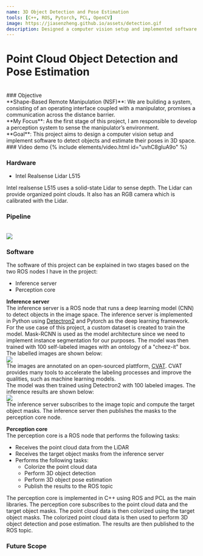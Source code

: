 ```yaml
---
name: 3D Object Detection and Pose Estimation
tools: [C++, ROS, Pytorch, PCL, OpenCV]
image: https://jiasenzheng.github.io/assets/detection.gif
description: Designed a computer vision setup and implemented software to detect objects and estimate their poses in 3D space.
---
```


# Point Cloud Object Detection and Pose Estimation
<br>
### Objective
<br>
**Shape-Based Remote Manipulation (NSF)**: We are building a system, consisting of an operating interface coupled with a manipulator, promises a communication across the distance barrier. 
<br>
**My Focus**: As the first stage of this project, I am responsible to develop a perception system to sense the manipulator’s environment.
<br>
**Goal**: This project aims to design a computer vision setup and implement software to detect objects and estimate their poses in 3D space.
<br>
### Video demo
{% include elements/video.html id="uvhC8gluA9o" %}
<br>

### Hardware
* Intel Realsense Lidar L515

Intel realsense L515 uses a solid-state Lidar to sense depth. The Lidar can provide organized point clouds. It also has an RGB camera which is calibrated with the Lidar.

### Pipeline
<br>
<img src="{{ site.url }}{{ site.baseurl }}/assets/det_pipeline.png"/>
<br>

### Software
The software of this project can be explained in two stages based on the two ROS nodes I have in the project:
* Inference server
* Perception core

**Inference server**<br>
The inference server is a ROS node that runs a deep learning model (CNN) to detect objects in the image space. The inference server is implemented in Python using [Detectron2](https://github.com/facebookresearch/detectron2) and Pytorch as the deep learning framework. For the use case of this project, a custom dataset is created to train the model. Mask-RCNN is used as the model architecture since we need to implement instance segmentation for our purposes. The model was then trained with 100 self-labeled images with an ontology of a "cheez-it" box. The labelled images are shown below:
<br>
<img src="{{ site.url }}{{ site.baseurl }}/assets/annotation_results.gif"/>
<br>
The images are annotated on an open-sourced plattform, [CVAT](https://github.com/opencv/cvat). CVAT provides many tools to accelerate the labeling processes and improve the qualities, such as machine learning models. 
<br>
The model was then trained using Detectron2 with 100 labeled images. The inference results are shown below:
<br>
<img src="{{ site.url }}{{ site.baseurl }}/assets/instance_segmentation.gif"/>
<br>
The inference server subscribes to the image topic and compute the target object masks. The inference server then publishes the masks to the perception core node.

**Perception core**<br>
The perception core is a ROS node that performs the following tasks:
* Receives the point cloud data from the LiDAR
* Receives the target object masks from the inference server
* Performs the following tasks:
    * Colorize the point cloud data
    * Perform 3D object detection
    * Perform 3D object pose estimation
    * Publish the results to the ROS topic

The perception core is implemented in C++ using ROS and PCL as the main libraries. The perception core subscribes to the point cloud data and the target object masks. The point cloud data is then colorized using the target object masks. The colorized point cloud data is then used to perform 3D object detection and pose estimation. The results are then published to the ROS topic.

### Future Scope 
